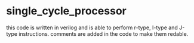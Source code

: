 # single_cycle_processor
this code is written in verilog and is able to perform r-type, I-type and J-type instructions. comments are added in the code to make them redable.
